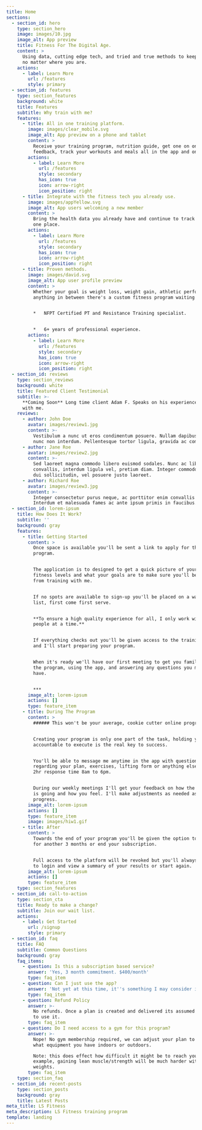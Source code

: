 ```yaml
---
title: Home
sections:
  - section_id: hero
    type: section_hero
    image: images/10.jpg
    image_alt: App preview
    title: Fitness For The Digital Age.
    content: >
      Using data, cutting edge tech, and tried and true methods to keep you fit
      no matter where you are.
    actions:
      - label: Learn More
        url: /features
        style: primary
  - section_id: features
    type: section_features
    background: white
    title: Features
    subtitle: Why train with me?
    features:
      - title: All in one training platform.
        image: images/clear_mobile.svg
        image_alt: App preview on a phone and tablet
        content: >
          Receive your training program, nutrition guide, get one on one
          feedback, track your workouts and meals all in the app and online.
        actions:
          - label: Learn More
            url: /features
            style: secondary
            has_icon: true
            icon: arrow-right
            icon_position: right
      - title: Integrate with the fitness tech you already use.
        image: images/appYellow.svg
        image_alt: App users welcoming a new member
        content: >
          Bring the health data you already have and continue to track it all in
          one place.
        actions:
          - label: Learn More
            url: /features
            style: secondary
            has_icon: true
            icon: arrow-right
            icon_position: right
      - title: Proven methods.
        image: images/david.svg
        image_alt: App user profile preview
        content: >
          Whether your goal is weight loss, weight gain, athletic performance or
          anything in between there's a custom fitness program waiting for you.


          *   NFPT Certified PT and Resistance Training specialist.


          *   6+ years of professional experience.
        actions:
          - label: Learn More
            url: /features
            style: secondary
            has_icon: true
            icon: arrow-right
            icon_position: right
  - section_id: reviews
    type: section_reviews
    background: white
    title: Featured Client Testimonial
    subtitle: >-
      **Coming Soon** Long time client Adam F. Speaks on his experience training
      with me.
    reviews:
      - author: John Doe
        avatar: images/review1.jpg
        content: >-
          Vestibulum a nunc ut eros condimentum posuere. Nullam dapibus quis
          nunc non interdum. Pellentesque tortor ligula, gravida ac commodo eu.
      - author: Jane Roe
        avatar: images/review2.jpg
        content: >-
          Sed laoreet magna commodo libero euismod sodales. Nunc ac libero
          convallis, interdum ligula vel, pretium diam. Integer commodo sem at
          dui sollicitudin, vel posuere justo laoreet.
      - author: Richard Roe
        avatar: images/review3.jpg
        content: >-
          Integer consectetur purus neque, ac porttitor enim convallis vitae.
          Interdum et malesuada fames ac ante ipsum primis in faucibus.
  - section_id: lorem-ipsum
    title: How Does It Work?
    subtitle: ''
    background: gray
    features:
      - title: Getting Started
        content: >
          Once space is available you'll be sent a link to apply for the
          program. 


          The application is to designed to get a quick picture of your current
          fitness levels and what your goals are to make sure you'll benefit
          from training with me. 


          If no spots are available to sign-up you'll be placed on a waiting
          list, first come first serve.


          **To ensure a high quality experience for all, I only work with 10
          people at a time.**


          If everything checks out you'll be given access to the training app
          and I'll start preparing your program. 


          When it's ready we'll have our first meeting to get you familiar with
          the program, using the app, and answering any questions you might
          have.


          ***
        image_alt: lorem-ipsum
        actions: []
        type: feature_item
      - title: During The Program
        content: >
          ###### This won't be your average, cookie cutter online program.


          Creating your program is only one part of the task, holding you
          accountable to execute is the real key to success. 


          You'll be able to message me anytime in the app with questions
          regarding your plan, exercises, lifting form or anything else with a
          2hr response time 8am to 6pm. 


          During our weekly meetings I'll get your feedback on how the program
          is going and how you feel. I'll make adjustments as needed as you
          progress.
        image_alt: lorem-ipsum
        actions: []
        type: feature_item
        image: images/hiw1.gif
      - title: After
        content: >
          Towards the end of your program you'll be given the option to renew
          for another 3 months or end your subscription. 


          Full access to the platform will be revoked but you'll always be able
          to login and view a summary of your results or start again.
        image_alt: lorem-ipsum
        actions: []
        type: feature_item
    type: section_features
  - section_id: call-to-action
    type: section_cta
    title: Ready to make a change?
    subtitle: Join our wait list.
    actions:
      - label: Get Started
        url: /signup
        style: primary
  - section_id: faq
    title: FAQ
    subtitle: Common Questions
    background: gray
    faq_items:
      - question: Is this a subscription based service?
        answer: 'Yes, 3 month commitment. $400/month'
        type: faq_item
      - question: Can I just use the app?
        answer: 'Not yet at this time, it''s something I may consider in the future.'
        type: faq_item
      - question: Refund Policy
        answer: >-
          No refunds. Once a plan is created and delivered its assumed you plan
          to use it.
        type: faq_item
      - question: Do I need access to a gym for this program?
        answer: >-
          Nope! No gym membership required, we can adjust your plan to work with
          what equipment you have indoors or outdoors.

          Note: this does effect how difficult it might be to reach your goal,
          example, gaining lean muscle/strength will be much harder without
          weights.
        type: faq_item
    type: section_faq
  - section_id: recent-posts
    type: section_posts
    background: gray
    title: Latest Posts
meta_title: LS Fitness
meta_description: LS Fitness training program
template: landing
---
```

